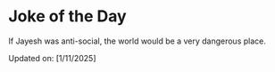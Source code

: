 # Joke of the Day

<!-- #joke -->
If Jayesh was anti-social, the world would be a very dangerous place.

Updated on: [1/11/2025]
<!-- #jokeEnd -->